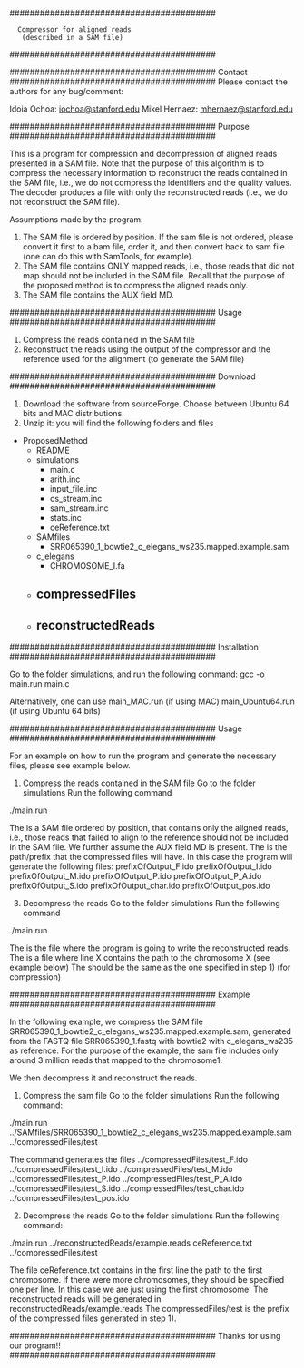 
#########################################
                                  
      Compressor for aligned reads 
       (described in a SAM file)              
                                  
#########################################

#########################################
		Contact               
#########################################
Please contact the authors for any bug/comment:

Idoia Ochoa:	iochoa@stanford.edu
Mikel Hernaez:	mhernaez@stanford.edu

#########################################
		Purpose
#########################################

This is a program for compression and decompression of aligned reads presented in a SAM file.
Note that the purpose of this algorithm is to compress the necessary information to reconstruct the reads contained in the SAM file, i.e.,
we do not compress the identifiers and the quality values.
The decoder produces a file with only the reconstructed reads (i.e., we do not reconstruct the SAM file). 

Assumptions made by the program:
1) The SAM file is ordered by position.
If the sam file is not ordered, please convert it first to a bam file, order it, and then convert back to sam file (one can do this with SamTools, for example).
2) The SAM file contains ONLY mapped reads, i.e., those reads that did not map should not be included in the SAM file.
Recall that the purpose of the proposed method is to compress the aligned reads only.
3) The SAM file contains the AUX field MD.

#########################################
		Usage
#########################################

1) Compress the reads contained in the SAM file
2) Reconstruct the reads using the output of the compressor and the reference used for the alignment (to generate the SAM file)


#########################################
		Download
#########################################

1) Download the software from sourceForge. 
Choose between Ubuntu 64 bits and MAC distributions.
2) Unzip it: you will find the following folders and files

- ProposedMethod
	- README
	- simulations
		- main.c
		- arith.inc
		- input_file.inc 
		- os_stream.inc
		- sam_stream.inc
		- stats.inc
		- ceReference.txt 
	- SAMfiles
		- SRR065390_1_bowtie2_c_elegans_ws235.mapped.example.sam
	- c_elegans
		- CHROMOSOME_I.fa
	- compressedFiles
		- 
	- reconstructedReads
		-

#########################################
              Installation
#########################################

Go to the folder simulations, and run the following command:
gcc -o main.run main.c

Alternatively, one can use
main_MAC.run (if using MAC)
main_Ubuntu64.run (if using Ubuntu 64 bits)

#########################################
		Usage
#########################################

For an example on how to run the program and generate the necessary files, please see example below.

1) Compress the reads contained in the SAM file
Go to the folder simulations
Run the following command

./main.run <samFile> <prefixOfOutput>

The <samFile> is a SAM file ordered by position, that contains only the aligned reads, i.e., those reads that failed to align to the reference should not be included in the SAM file. We further assume the AUX field MD is present.
The <prefixOfOutput> is the path/prefix that the compressed files will have. In this case the program will generate the following files:
prefixOfOutput_F.ido
prefixOfOutput_I.ido
prefixOfOutput_M.ido
prefixOfOutput_P.ido
prefixOfOutput_P_A.ido
prefixOfOutput_S.ido
prefixOfOutput_char.ido
prefixOfOutput_pos.ido

3) Decompress the reads
Go to the folder simulations
Run the following command

./main.run <reconstructedReads> <fileWithPathToRefChromosomes> <prefixOfOutput>

The <reconstructedReads> is the file where the program is going to write the reconstructed reads.
The <fileWithPathToRefChromosomes> is a file where line X contains the path to the chromosome X (see example below)
The <prefixOutput> should be the same as the one specified in step 1) (for compression)

#########################################
		Example
#########################################

In the following example, we compress the SAM file SRR065390_1_bowtie2_c_elegans_ws235.mapped.example.sam, generated from the FASTQ file SRR065390_1.fastq with bowtie2 with c_elegans_ws235 as reference. For the purpose of the example, the sam file includes only around 3 million reads that mapped to the chromosome1. 

We then decompress it and reconstruct the reads.

1) Compress the sam file
Go to the folder simulations
Run the following command:

./main.run ../SAMfiles/SRR065390_1_bowtie2_c_elegans_ws235.mapped.example.sam ../compressedFiles/test

The command generates the files 
../compressedFiles/test_F.ido
../compressedFiles/test_I.ido
../compressedFiles/test_M.ido
../compressedFiles/test_P.ido
../compressedFiles/test_P_A.ido
../compressedFiles/test_S.ido
../compressedFiles/test_char.ido
../compressedFiles/test_pos.ido

2) Decompress the reads
Go to the folder simulations
Run the following command:

./main.run ../reconstructedReads/example.reads ceReference.txt ../compressedFiles/test

The file ceReference.txt contains in the first line the path to the first chromosome. If there were more chromosomes, they should be specified one per line. In this case we are just using the first chromosome.
The reconstructed reads will be generated in reconstructedReads/example.reads
The compressedFiles/test is the prefix of the compressed files generated in step 1).

#########################################
    Thanks for using our program!!               
#########################################
